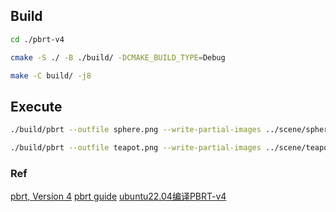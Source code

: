 
## Build
```bash
cd ./pbrt-v4

cmake -S ./ -B ./build/ -DCMAKE_BUILD_TYPE=Debug

make -C build/ -j8
```

## Execute
```bash
./build/pbrt --outfile sphere.png --write-partial-images ../scene/sphere.pbrt

./build/pbrt --outfile teapot.png --write-partial-images ../scene/teapot/scene-v4.pbrt
```

### Ref
[pbrt, Version 4](https://github.com/mmp/pbrt-v4)
[pbrt guide](https://pbrt.org/users-guide-v4) 
[ubuntu22.04编译PBRT-v4](https://blog.csdn.net/jinshelj/article/details/126458035)
